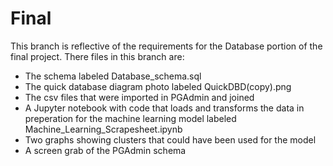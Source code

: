 # Final

This branch is reflective of the requirements for the Database portion of the final project. There files in this branch are:
- The schema labeled Database_schema.sql
- The quick database diagram photo labeled QuickDBD(copy).png
- The csv files that were imported in PGAdmin and joined 
- A Jupyter notebook with code that loads and transforms the data in preperation for the machine learning model labeled Machine_Learning_Scrapesheet.ipynb
- Two graphs showing clusters that could have been used for the model
- A screen grab of the PGAdmin schema 
